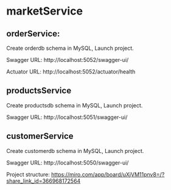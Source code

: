 # marketService

## orderService:
Create orderdb schema in MySQL, Launch project.

Swagger URL: http://localhost:5052/swagger-ui/ 

Actuator URL: http://localhost:5052/actuator/health

## productsService
Create productsdb schema in MySQL, Launch project.

Swagger URL: http://localhost:5051/swagger-ui/

## customerService
Create customerdb schema in MySQL, Launch project.

Swagger URL: http://localhost:5050/swagger-ui/

Project structure: https://miro.com/app/board/uXjVM11pnv8=/?share_link_id=366968172564
